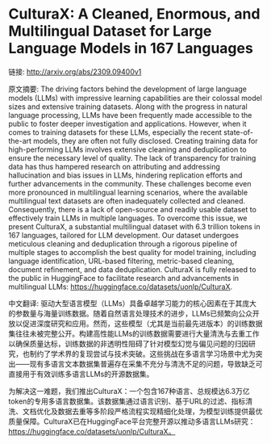 # CulturaX: A Cleaned, Enormous, and Multilingual Dataset for Large Language Models in 167 Languages

链接: http://arxiv.org/abs/2309.09400v1

原文摘要:
The driving factors behind the development of large language models (LLMs)
with impressive learning capabilities are their colossal model sizes and
extensive training datasets. Along with the progress in natural language
processing, LLMs have been frequently made accessible to the public to foster
deeper investigation and applications. However, when it comes to training
datasets for these LLMs, especially the recent state-of-the-art models, they
are often not fully disclosed. Creating training data for high-performing LLMs
involves extensive cleaning and deduplication to ensure the necessary level of
quality. The lack of transparency for training data has thus hampered research
on attributing and addressing hallucination and bias issues in LLMs, hindering
replication efforts and further advancements in the community. These challenges
become even more pronounced in multilingual learning scenarios, where the
available multilingual text datasets are often inadequately collected and
cleaned. Consequently, there is a lack of open-source and readily usable
dataset to effectively train LLMs in multiple languages. To overcome this
issue, we present CulturaX, a substantial multilingual dataset with 6.3
trillion tokens in 167 languages, tailored for LLM development. Our dataset
undergoes meticulous cleaning and deduplication through a rigorous pipeline of
multiple stages to accomplish the best quality for model training, including
language identification, URL-based filtering, metric-based cleaning, document
refinement, and data deduplication. CulturaX is fully released to the public in
HuggingFace to facilitate research and advancements in multilingual LLMs:
https://huggingface.co/datasets/uonlp/CulturaX.

中文翻译:
驱动大型语言模型（LLMs）具备卓越学习能力的核心因素在于其庞大的参数量与海量训练数据。随着自然语言处理技术的进步，LLMs已频繁向公众开放以促进深度研究和应用。然而，这些模型（尤其是当前最先进版本）的训练数据集往往未被完整公开。构建高性能LLMs的训练数据需要进行大量清洗与去重工作以确保质量达标，训练数据的非透明性阻碍了针对模型幻觉与偏见问题的归因研究，也制约了学术界的复现尝试与技术突破。这些挑战在多语言学习场景中尤为突出——现有多语言文本数据集普遍存在采集不充分与清洗不足的问题，导致缺乏可直接用于有效训练多语言LLMs的开源数据集。

为解决这一难题，我们推出CulturaX：一个包含167种语言、总规模达6.3万亿token的专用多语言数据集。该数据集通过语言识别、基于URL的过滤、指标清洗、文档优化及数据去重等多阶段严格流程实现精细化处理，为模型训练提供最优质量保障。CulturaX已在HuggingFace平台完整开源以推动多语言LLMs研究：https://huggingface.co/datasets/uonlp/CulturaX。
